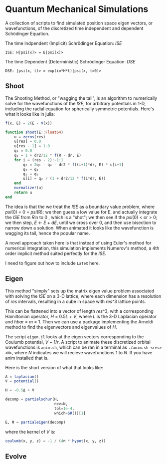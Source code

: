 # Quantum Mechanical Simulations
A collection of scripts to find simulated position space eigen vectors, or wavefunctions, of the discretized time independent and dependent Sch&ouml;dinger Equation. 

The time Indpendent (Implicit) Schr&ouml;dinger Equation: *ISE*
```
ISE: H|psi(x)> = E|psi(x)> 
```

The time Dependent (Deterministic) Schr&ouml;dinger Equation: *DSE*
```
DSE: |psi(x, t)> = exp(im*H*t)|psi(x, t=0)>
```

## Shoot
The Shooting Method, or "wagging the tail", is an algorithm to numerically solve for the wavefunctions of the *ISE*, for arbitrary potentials in 1-D, including the radial equation for spherically symmetric potentials. Here's what it looks like in julia:

```julia
f(x, E) = 2(E - V(x))

function shoot(E::Float64)
    u = zeros(res)
    u[res] = 0.0
    u[res - 1] = 1.0
    q₀ = 0.0
    q₁ = 1 + dr2/12 * f(R - dr, E)
    for i = (res - 2):-1:1
        q₂ = 2q₁ - q₀ - dr2 * f((i+1)*dr, E) * u[i+1]
        q₀ = q₁
        q₁ = q₂
        u[i] = q₂ / (1 + dr2/12 * f(i*dr, E))
    end
    normalize!(u)
    return u
end
```

The idea is that the we treat the *ISE* as a boundary value problem, where *psi*(0) = 0 = *psi*(R); we then guess a low value for E, and actually integrate the *ISE* from *R*in to 0 , which is a "shot"; we then see if the *psi*(0) < or > 0; we then step, *E* <- *E* + *dE*, until we cross over 0, and then use bisection to narrow down a solution. When animated it looks like the wavefunction is wagging its tail, hence the popular name. 

A novel approach taken here is that instead of using Euler's method for numerical integration, this simulation implements Numerov's method, a 4th order implicit method suited perfectly for the *ISE*.

I need to figure out how to include `LaTeX` here.

## Eigen
This method "simply" sets up the matrix eigen value problem associated with solving the *ISE* on a 3-D lattice, where each dimension has a resolution of *res* intervals, resulting in a cube in space with *res*^3 lattice points.

This can be flattened into a vector of length *res*^3, with a corresponding Hamiltonian operator, *H* = 0.5*L* + *V*, where *L* is the 3-D Laplacian operator and *hbar* = *m* = 1. Then we can use a package implementing the Arnoldi method to find the eigenvectors and eigenvalues of *H*.

The script `eigen.jl` looks at the eigen vectors corresponding to the Coulumb potential, *V* ~ 1/*r*.  A script to animate these discretized orbital wavefunctions is `anim.sh`, which can be ran in a terminal as `./anim.sh <res> <N>`, where *N* indicates we will recieve wavefunctions 1 to *N*. If you have anim installed that is.

Here is the short version of what that looks like:

```julia
Δ = laplacian()
V = potential()

H = -0.5Δ + V

decomp = partialschur(H,
                      nev=N,
                      tol=1e-4,
                      which=SR())[1]

E, Ψ = partialeigen(decomp)

```

where the kernel of *V* is:
```julia
coulumb(x, y, z) = -1 / (4π * hypot(x, y, z))
```

## Evolve

